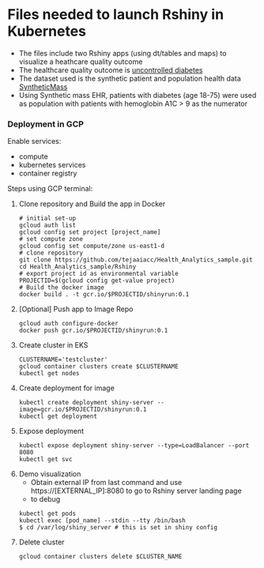 # Files needed to launch Rshiny in Kubernetes
- The files include two Rshiny apps (using dt/tables and maps) to visualize a heathcare quality outcome 
- The healthcare quality outcome is [uncontrolled diabetes](https://ecqi.healthit.gov/ecqm/ep/2019/cms122v7)  
- The dataset used is the synthetic patient and population health data [SyntheticMass](https://synthea.mitre.org/)
- Using Synthetic mass EHR, patients with diabetes (age 18-75) were used as population with patients with hemoglobin A1C > 9 as the numerator  

### Deployment in GCP
Enable services:
  * compute 
  * kubernetes services
  * container registry
  
Steps using GCP terminal:
1. Clone repository and Build the app in Docker
	```
	# initial set-up
	gcloud auth list
	gcloud config set project [project_name]
	# set compute zone
	gcloud config set compute/zone us-east1-d
	# clone repository
	git clone https://github.com/tejaaiacc/Health_Analytics_sample.git
	cd Health_Analytics_sample/Rshiny
	# export project id as environmental variable
	PROJECTID=$(gcloud config get-value project)
	# Build the docker image
	docker build . -t gcr.io/$PROJECTID/shinyrun:0.1
	```
2. [Optional] Push app to Image Repo 
	```
	gcloud auth configure-docker
	docker push gcr.io/$PROJECTID/shinyrun:0.1
	```
3. Create cluster in EKS
	```
	CLUSTERNAME='testcluster'
	gcloud container clusters create $CLUSTERNAME 
	kubectl get nodes
	```
4. Create deployment for image
	```
	kubectl create deployment shiny-server --image=gcr.io/$PROJECTID/shinyrun:0.1
	kubectl get deployment
	```
5. Expose deployment 
	```
	kubectl expose deployment shiny-server --type=LoadBalancer --port 8080
	kubectl get svc
	```
6. Demo visualization
	- Obtain external IP from last command and use https://[EXTERNAL_IP]:8080 to go to Rshiny server landing page
	- to debug
	```
	kubectl get pods
	kubectl exec [pod_name] --stdin --tty /bin/bash
	$ cd /var/log/shiny_server # this is set in shiny config
	```
7. Delete cluster 
	```
	gcloud container clusters delete $CLUSTER_NAME
	```